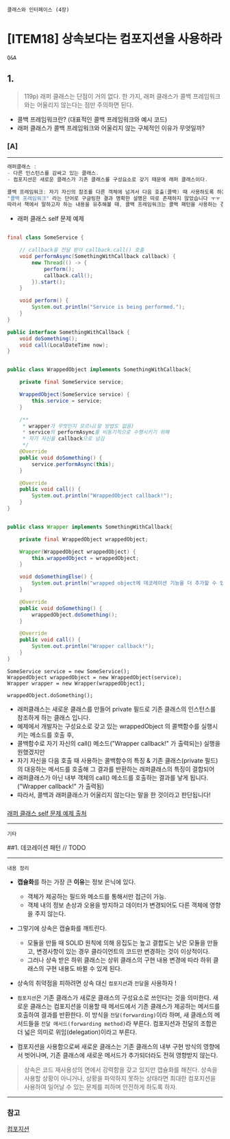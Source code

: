 `클래스와 인터페이스 (4장)`

# [ITEM18] 상속보다는 컴포지션을 사용하라

`Q&A`
## 1.
> 119p) 래퍼 클래스는 단점이 거의 없다. 한 가지, 래퍼 클래스가 콜백 프레임워크와는 어울리지 않는다는 점만 주의하면 된다.

* 콜백 프레임워크란? (대표적인 콜백 프레임워크와 예시 코드)
* 래퍼 클래스가 콜백 프레임워크와 어울리지 않는 구체적인 이유가 무엇일까?

### [A]
___
``` java
래퍼클래스 :
- 다른 인스턴스를 감싸고 있는 클래스.
- 컴포지션은 새로운 클래스가 기존 클래스를 구성요소로 갖기 때문에 래퍼 클래스이다.

콜백 프레임워크: 자기 자신의 참조를 다른 객체에 넘겨서 다음 호출(콜백) 때 사용하도록 하는 것
"콜백 프레임워크" 라는 단어로 구글링한 결과 명확한 설명은 따로 존재하지 않았습니다 ㅜㅜ
따라서 책에서 말하고자 하는 내용을 유추해볼 때, 콜백 프레임워크는 콜백 패턴을 사용하는 경우를 말하는 것 같습니다.
```

* 래퍼 클래스 self 문제 예제
``` java

final class SomeService {

    // callback을 전달 받아 callback.call() 호출
    void performAsync(SomethingWithCallback callback) {
        new Thread(() -> {
            perform();
            callback.call();
        }).start();
    }

    void perform() {
        System.out.println("Service is being performed.");
    }
}

public interface SomethingWithCallback {
    void doSomething();
    void call(LocalDateTime now);
}


public class WrappedObject implements SomethingWithCallback{

    private final SomeService service;

    WrappedObject(SomeService service) {
        this.service = service;
    }

    /**
     * wrapper가 무엇인지 모르니(알 방법도 없음) 
     * service의 performAsync를 비동기적으로 수행시키기 위해
     * 자기 자신을 callback으로 넘김
     */
    @Override
    public void doSomething() {
        service.performAsync(this);
    }

    @Override
    public void call() {
        System.out.println("WrappedObject callback!");
    }
}


public class Wrapper implements SomethingWithCallback{

    private final WrappedObject wrappedObject;

    Wrapper(WrappedObject wrappedObject) {
        this.wrappedObject = wrappedObject;
    }

    void doSomethingElse() {
        System.out.println("wrapped object에 데코레이션 기능을 더 추가할 수 있다!");
    }

    @Override
    public void doSomething() {
        wrappedObject.doSomething();
    }

    @Override
    public void call() {
        System.out.println("Wrapper callback!");
    }
}
```

```
SomeService service = new SomeService();
WrappedObject wrappedObject = new WrappedObject(service);
Wrapper wrapper = new Wrapper(wrappedObject);

wrappedObject.doSomething();
```


* 래퍼클래스는 새로운 클래스를 만들어 private 필드로 기존 클래스의 인스턴스를 참조하게 하는 클래스 입니다.
* 예제에서 개발자는 구성요소로 갖고 있는 wrappedObject 의 콜백함수를 실행시키는 메소드를 호출 후, 
* 콜백함수로 자기 자신의 call() 메소드("Wrapper callback!" 가 출력되는) 실행을 원했겠지만
* 자기 자신을 다음 호출 때 사용하는 콜백함수의 특징 & 기존 클래스(private 필드)의 대응하는 메서드를 호출해 그 결과를 반환하는 래퍼클래스의 특징이 결합되어
* 래퍼클래스가 아닌 내부 객체의 call() 메소드를 호출하는 결과를 낳게 됩니다. ("Wrapper callback!" 가 출력됨)
* 따라서, 콜백과 래퍼클래스가 어울리지 않는다는 말을 한 것이라고 판단됩니다!


###

[래퍼 클래스 self 문제 예제 출처](https://coderanch.com/t/670687/java/wrapper-class-suitable-callback-framework)

___
`기타`

##1. 데코레이션 패턴
// TODO 
___


`내용 정리`
* **캡슐화**를 하는 가장 큰 **이유**는 정보 은닉에 있다.
  * 객체가 제공하는 필드와 메소드를 통해서만 접근이 가능.
  * 객체 내의 정보 손상과 오용을 방지하고 데이터가 변경되어도 다른 객체에 영향을 주지 않는다.

* 그렇기에 상속은 캡슐화를 깨트린다.
  * 모듈을 만들 때 SOLID 원칙에 의해 응집도는 높고 결합도는 낮은 모듈을 만들고, 변경사항이 있는 경우 클라이언트의 코드만 변경하는 것이 이상적이다.
  * 그러나 상속 받은 하위 클래스는 상위 클래스의 구현 내용 변경에 따라 하위 클래스의 구현 내용도 바뀔 수 있게 된다.


* 상속의 취약점을 피하려면 상속 대신 `컴포지션`과 `전달`을 사용하자 !


* `컴포지션`은 기존 클래스가 새로운 클래스의 구성요소로 쓰인다는 것을 의미한다. 새로운 클래스는 컴포지션을 이용할 때 메서드에서 기존 클래스가 제공하는 메서드를 호출하여 결과를 반환한다. 이 방식을 `전달(forwarding)`이라 하며, 새 클래스의 메서드들을 `전달 메서드(forwarding method)`라 부른다. 컴포지션과 전달의 조합은 더 넓은 의미로 위임(delegation)이라고 부른다.


* 컴포지션을 사용함으로써 새로운 클래스는 기존 클래스의 내부 구현 방식의 영향에서 벗어나며, 기존 클래스에 새로운 메서드가 추가되더라도 전혀 영향받지 않는다.

> 상속은 코드 재사용성의 면에서 강력함을 갖고 있지만 캡슐화를 해친다. 상속을 사용할 상황이 아니거나, 상황을 파악하지 못하는 상태라면 최대한 컴포지션을 사용하여 일어날 수 있는 문제를 피하며 안전하게 하도록 하자.




----
### 참고
[컴포지션](https://ckddn9496.tistory.com/92)